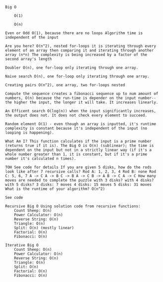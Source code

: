 

    Big O

        O(1)

        O(n)

    Even or Odd O(1), because there are no loops Algorithm time is independent of the input

    Are you here? O(n^2), nested for-loops it is iterating through every element of an array then comparing it and iterating through another array (n*n) The complexity is being increased by a factor of the second array's length

    Doubler O(n), one for-loop only iterating through one array.

    Naive search O(n), one for-loop only iterating through one array.

    Creating pairs O(n^2), one array, two for-loops nested

    Compute the sequence creates a fibonacci sequence up to num amount of numbers, O(n) because the run-time is depender on the input number-- the higher the input, the longer it will take. It increases linearly.

    An Efficent search O(log(n)) when the input significantly increases, the output does not. It does not check every element to succeed.

    Random element O(1) - even though an array is inputted, it's runtime complexity is constant because it's independent of the input (no looping is happening).

    What Am I? This function calculates if the input is a prime number (returns true if it is). The Big O is O(n) (sublinear); the time is dependent on the input but not in a strictly linear way (if it's a whole number greater than 1, it is constant, but if it's a prime number it's calculated n times).

    TOH See code for details If you are given 5 disks, how do the rods look like after 7 recursive calls? Rod A: 1, 2, 3, 4 Rod B: none Rod C: 5, 6, 7 A -> C A -> B C -> B A -> C B -> A B -> C A -> C How many moves are needed to complete the puzzle with 3 disks? with 4 disks? with 5 disks? 3 disks: 7 moves 4 disks: 15 moves 5 disks: 31 moves What is the runtime of your algorithm? O(n^2)

    See code

    Recursive Big O Using solution code from recursive functions:
        Count Sheep: O(n)
        Power Calculator: O(n)
        Reverse String: O(n)
        Triangle: O(n)
        Split: O(n) (mostly linear)
        Factorial: O(n)
        Fibonacci: O(n)

    Iterative Big O
        Count Sheep: O(n)
        Power Calculator: O(n)
        Reverse String: O(n)
        Triangle: O(n)
        Split: O(n)
        Factorial: O(n)
        Fibonacci: O(n)

